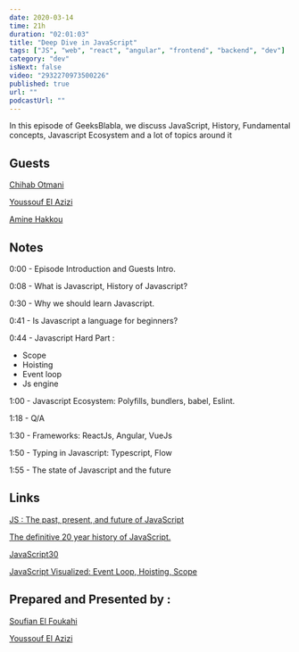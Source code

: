 ```yaml
---
date: 2020-03-14
time: 21h
duration: "02:01:03"
title: "Deep Dive in JavaScript"
tags: ["JS", "web", "react", "angular", "frontend", "backend", "dev"]
category: "dev"
isNext: false
video: "2932270973500226"
published: true
url: ""
podcastUrl: ""
---
```


In this episode of GeeksBlabla, we discuss JavaScript, History, Fundamental concepts, Javascript Ecosystem and a lot of topics around it

## Guests

[Chihab Otmani](https://chihab.dev/)

[Youssouf El Azizi](https://elazizi.com/)

[Amine Hakkou](https://www.hakkou.me/)

## Notes

0:00 - Episode Introduction and Guests Intro.

0:08 - What is Javascript, History of Javascript?

0:30 - Why we should learn Javascript.

0:41 - Is Javascript a language for beginners?

0:44 - Javascript Hard Part :

- Scope
- Hoisting
- Event loop
- Js engine

1:00 - Javascript Ecosystem: Polyfills, bundlers, babel, Eslint.

1:18 - Q/A

1:30 - Frameworks: ReactJs, Angular, VueJs

1:50 - Typing in Javascript: Typescript, Flow

1:55 - The state of Javascript and the future

## Links

[JS : The past, present, and future of JavaScript](https://javascriptair.com/episodes/2016-10-05/)

[The definitive 20 year history of JavaScript.](https://zenodo.org/record/3707008#.Xm5bmZNKjRY)

[JavaScript30](https://javascript30.com/)

[JavaScript Visualized: Event Loop, Hoisting, Scope](https://dev.to/lydiahallie/javascript-visualized-event-loop-3dif)

## Prepared and Presented by :

[Soufian El Foukahi](https://twitter.com/souffanda/)

[Youssouf El Azizi](https://elazizi.com/)
